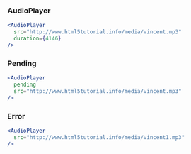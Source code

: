 ### AudioPlayer

```jsx
<AudioPlayer
  src="http://www.html5tutorial.info/media/vincent.mp3"
  duration={4146}
/>
```

### Pending

```jsx
<AudioPlayer
  pending
  src="http://www.html5tutorial.info/media/vincent.mp3"
/>
```

### Error

```jsx
<AudioPlayer
  src="http://www.html5tutorial.info/media/vincent1.mp3"
/>
```
